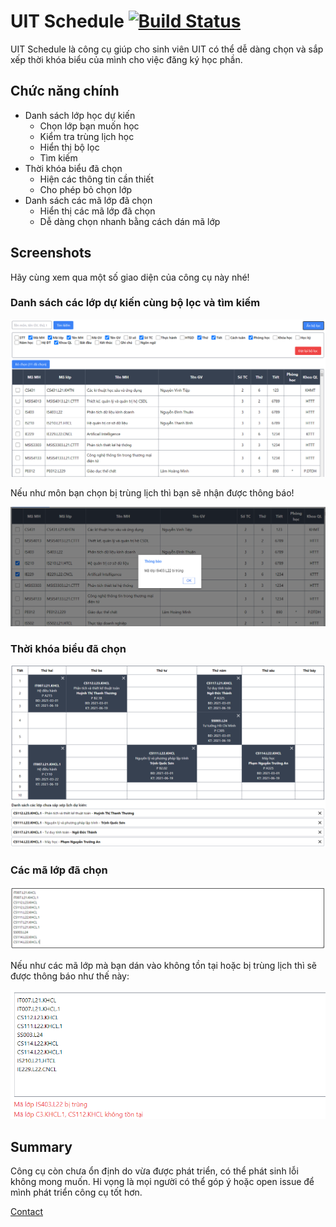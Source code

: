 # UIT Schedule [![Build Status](https://travis-ci.com/khiemledev/uit-schedule.svg?branch=main)](https://travis-ci.com/khiemledev/uit-schedule)

UIT Schedule là công cụ giúp cho sinh viên UIT có thể dễ dàng chọn và sắp xếp thời khóa biểu của mình cho việc đăng ký học phần.

## Chức năng chính

- Danh sách lớp học dự kiến
  - Chọn lớp bạn muốn học
  - Kiểm tra trùng lịch học
  - Hiển thị bộ lọc
  - Tìm kiếm
- Thời khóa biểu đã chọn
  - Hiện các thông tin cần thiết
  - Cho phép bỏ chọn lớp
- Danh sách các mã lớp đã chọn
  - Hiển thị các mã lớp đã chọn
  - Dễ dàng chọn nhanh bằng cách dán mã lớp

## Screenshots

Hãy cùng xem qua một số giao diện của công cụ này nhé!

### Danh sách các lớp dự kiến cùng bộ lọc và tìm kiếm

![Classes table](screenshots/classes-table.png)

Nếu như môn bạn chọn bị trùng lịch thì bạn sẽ nhận được thông báo!

![Conflicted class](screenshots/conflicted-class.png)

### Thời khóa biểu đã chọn

![Schedule table](screenshots/schedule-table.png)

### Các mã lớp đã chọn

![Selected classes](screenshots/selected-classes.png)

Nếu như các mã lớp mà bạn dán vào không tồn tại hoặc bị trùng lịch thì sẽ được thông báo như thế này:

![Error messages](screenshots/error-messages.png)

## Summary

Công cụ còn chưa ổn định do vừa được phát triển, có thể phát sinh lỗi không mong muốn. Hi vọng là mọi người có thể góp ý hoặc open issue để mình phát triển công cụ tốt hơn.

[Contact](https://khiemle.dev/lien-he)
